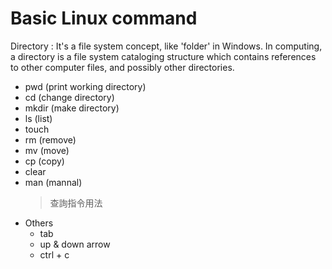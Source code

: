 # Basic Linux command

Directory : It's a file system concept, like 'folder' in Windows. In computing, a directory is a file system cataloging structure which contains references to other computer files, and possibly other directories.

- pwd (print working directory)
- cd (change directory)
- mkdir (make directory)
- ls (list)
- touch 
- rm (remove)
- mv (move)
- cp (copy)
- clear
- man (mannal) 
    > 查詢指令用法
    > 
- Others
    - tab
    - up & down arrow
    - ctrl + c
